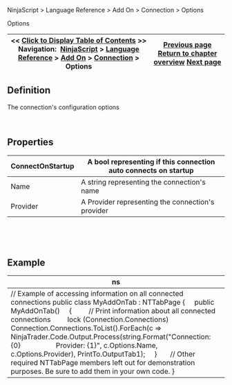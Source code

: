 ﻿


NinjaScript \> Language Reference \> Add On \> Connection \> Options






















Options







| \<\< [Click to Display Table of Contents](connections_options.md) \>\> **Navigation:**     [NinjaScript](ninjascript-1.md) \> [Language Reference](language_reference_wip-1.md) \> [Add On](add_on-1.md) \> [Connection](connection_class-1.md) \> Options | [Previous page](disconnect-1.md) [Return to chapter overview](connection_class-1.md) [Next page](connections_pricestatus-1.md) |
| --- | --- |











## Definition


The connection's configuration options


 


## Properties




| ConnectOnStartup | A bool representing if this connection auto connects on startup |
| --- | --- |
| Name | A string representing the connection's name |
| Provider | A Provider representing the connection's provider |



 


 


## Example




| ns |
| --- |
| // Example of accessing information on all connected connections public class MyAddOnTab : NTTabPage {      public MyAddOnTab()      {          // Print information about all connected connections          lock (Connection.Connections)                Connection.Connections.ToList().ForEach(c \=\> NinjaTrader.Code.Output.Process(string.Format("Connection: {0}                     Provider: {1}", c.Options.Name, c.Options.Provider), PrintTo.OutputTab1\);      }        // Other required NTTabPage members left out for demonstration purposes. Be sure to add them in your own code. } |









